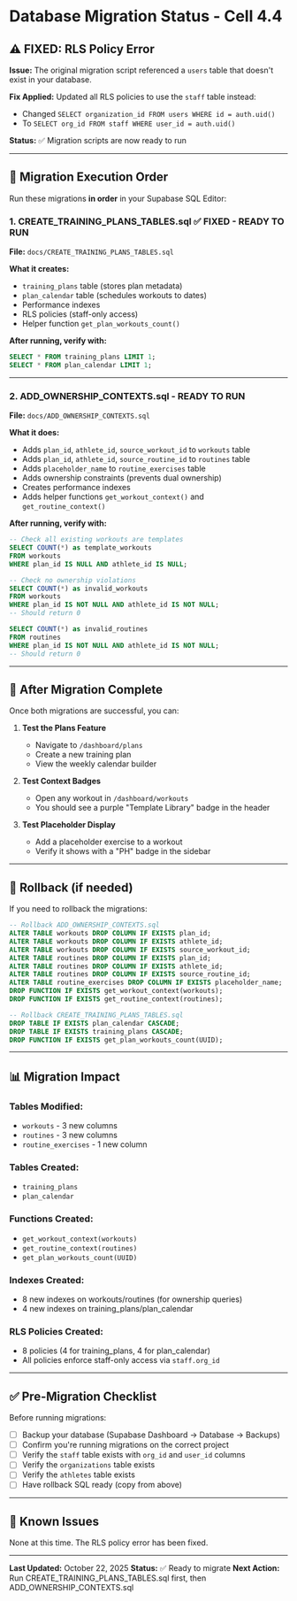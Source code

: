 # Database Migration Status - Cell 4.4

## ⚠️ FIXED: RLS Policy Error

**Issue:** The original migration script referenced a `users` table that doesn't exist in your database.

**Fix Applied:** Updated all RLS policies to use the `staff` table instead:
- Changed `SELECT organization_id FROM users WHERE id = auth.uid()`
- To `SELECT org_id FROM staff WHERE user_id = auth.uid()`

**Status:** ✅ Migration scripts are now ready to run

---

## 📝 Migration Execution Order

Run these migrations **in order** in your Supabase SQL Editor:

### 1. CREATE_TRAINING_PLANS_TABLES.sql ✅ FIXED - READY TO RUN
**File:** `docs/CREATE_TRAINING_PLANS_TABLES.sql`

**What it creates:**
- `training_plans` table (stores plan metadata)
- `plan_calendar` table (schedules workouts to dates)
- Performance indexes
- RLS policies (staff-only access)
- Helper function `get_plan_workouts_count()`

**After running, verify with:**
```sql
SELECT * FROM training_plans LIMIT 1;
SELECT * FROM plan_calendar LIMIT 1;
```

---

### 2. ADD_OWNERSHIP_CONTEXTS.sql - READY TO RUN
**File:** `docs/ADD_OWNERSHIP_CONTEXTS.sql`

**What it does:**
- Adds `plan_id`, `athlete_id`, `source_workout_id` to `workouts` table
- Adds `plan_id`, `athlete_id`, `source_routine_id` to `routines` table
- Adds `placeholder_name` to `routine_exercises` table
- Adds ownership constraints (prevents dual ownership)
- Creates performance indexes
- Adds helper functions `get_workout_context()` and `get_routine_context()`

**After running, verify with:**
```sql
-- Check all existing workouts are templates
SELECT COUNT(*) as template_workouts
FROM workouts
WHERE plan_id IS NULL AND athlete_id IS NULL;

-- Check no ownership violations
SELECT COUNT(*) as invalid_workouts
FROM workouts
WHERE plan_id IS NOT NULL AND athlete_id IS NOT NULL;
-- Should return 0

SELECT COUNT(*) as invalid_routines
FROM routines
WHERE plan_id IS NOT NULL AND athlete_id IS NOT NULL;
-- Should return 0
```

---

## 🎯 After Migration Complete

Once both migrations are successful, you can:

1. **Test the Plans Feature**
   - Navigate to `/dashboard/plans`
   - Create a new training plan
   - View the weekly calendar builder

2. **Test Context Badges**
   - Open any workout in `/dashboard/workouts`
   - You should see a purple "Template Library" badge in the header

3. **Test Placeholder Display**
   - Add a placeholder exercise to a workout
   - Verify it shows with a "PH" badge in the sidebar

---

## 🔄 Rollback (if needed)

If you need to rollback the migrations:

```sql
-- Rollback ADD_OWNERSHIP_CONTEXTS.sql
ALTER TABLE workouts DROP COLUMN IF EXISTS plan_id;
ALTER TABLE workouts DROP COLUMN IF EXISTS athlete_id;
ALTER TABLE workouts DROP COLUMN IF EXISTS source_workout_id;
ALTER TABLE routines DROP COLUMN IF EXISTS plan_id;
ALTER TABLE routines DROP COLUMN IF EXISTS athlete_id;
ALTER TABLE routines DROP COLUMN IF EXISTS source_routine_id;
ALTER TABLE routine_exercises DROP COLUMN IF EXISTS placeholder_name;
DROP FUNCTION IF EXISTS get_workout_context(workouts);
DROP FUNCTION IF EXISTS get_routine_context(routines);

-- Rollback CREATE_TRAINING_PLANS_TABLES.sql
DROP TABLE IF EXISTS plan_calendar CASCADE;
DROP TABLE IF EXISTS training_plans CASCADE;
DROP FUNCTION IF EXISTS get_plan_workouts_count(UUID);
```

---

## 📊 Migration Impact

### Tables Modified:
- `workouts` - 3 new columns
- `routines` - 3 new columns
- `routine_exercises` - 1 new column

### Tables Created:
- `training_plans`
- `plan_calendar`

### Functions Created:
- `get_workout_context(workouts)`
- `get_routine_context(routines)`
- `get_plan_workouts_count(UUID)`

### Indexes Created:
- 8 new indexes on workouts/routines (for ownership queries)
- 4 new indexes on training_plans/plan_calendar

### RLS Policies Created:
- 8 policies (4 for training_plans, 4 for plan_calendar)
- All policies enforce staff-only access via `staff.org_id`

---

## ✅ Pre-Migration Checklist

Before running migrations:

- [ ] Backup your database (Supabase Dashboard → Database → Backups)
- [ ] Confirm you're running migrations on the correct project
- [ ] Verify the `staff` table exists with `org_id` and `user_id` columns
- [ ] Verify the `organizations` table exists
- [ ] Verify the `athletes` table exists
- [ ] Have rollback SQL ready (copy from above)

---

## 🚨 Known Issues

None at this time. The RLS policy error has been fixed.

---

**Last Updated:** October 22, 2025
**Status:** ✅ Ready to migrate
**Next Action:** Run CREATE_TRAINING_PLANS_TABLES.sql first, then ADD_OWNERSHIP_CONTEXTS.sql

